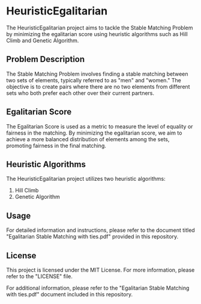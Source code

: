 # HeuristicEgalitarian

The HeuristicEgalitarian project aims to tackle the Stable Matching Problem by minimizing the egalitarian score using heuristic algorithms such as Hill Climb and Genetic Algorithm.

## Problem Description

The Stable Matching Problem involves finding a stable matching between two sets of elements, typically referred to as "men" and "women." The objective is to create pairs where there are no two elements from different sets who both prefer each other over their current partners.

## Egalitarian Score

The Egalitarian Score is used as a metric to measure the level of equality or fairness in the matching. By minimizing the egalitarian score, we aim to achieve a more balanced distribution of elements among the sets, promoting fairness in the final matching.

## Heuristic Algorithms

The HeuristicEgalitarian project utilizes two heuristic algorithms:

1. Hill Climb
2. Genetic Algorithm

## Usage

For detailed information and instructions, please refer to the document titled "Egalitarian Stable Matching with ties.pdf" provided in this repository.

## License

This project is licensed under the MIT License. For more information, please refer to the "LICENSE" file.

For additional information, please refer to the "Egalitarian Stable Matching with ties.pdf" document included in this repository.
